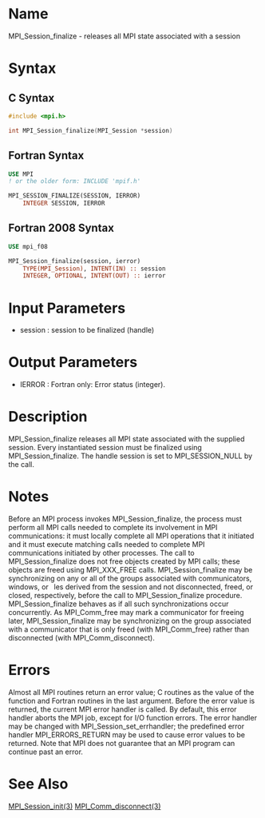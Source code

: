 # Name

MPI_Session_finalize - releases all MPI state associated with a session

# Syntax

## C Syntax

```c
#include <mpi.h>

int MPI_Session_finalize(MPI_Session *session)
```


## Fortran Syntax

```fortran
USE MPI
! or the older form: INCLUDE 'mpif.h'

MPI_SESSION_FINALIZE(SESSION, IERROR)
    INTEGER	SESSION, IERROR
```


## Fortran 2008 Syntax

```fortran
USE mpi_f08

MPI_Session_finalize(session, ierror)
    TYPE(MPI_Session), INTENT(IN) :: session
    INTEGER, OPTIONAL, INTENT(OUT) :: ierror
```


# Input Parameters

* session : session to be finalized (handle)

# Output Parameters

* IERROR : Fortran only: Error status (integer).

# Description

MPI_Session_finalize releases all MPI state associated with the supplied session. Every instantiated
session must be finalized using MPI_Session_finalize. The handle session is set to
MPI_SESSION_NULL by the call.

# Notes

Before an MPI process invokes MPI_Session_finalize, the process must perform
all MPI calls needed to complete its involvement in MPI communications: it must locally
complete all MPI operations that it initiated and it must execute matching calls needed to
complete MPI communications initiated by other processes.  The call to MPI_Session_finalize does not free objects created by MPI calls; these
objects are freed using MPI_XXX_FREE calls.  MPI_Session_finalize may be synchronizing on any or all of the groups associated
with communicators, windows, or  les derived from the session and not disconnected, freed,
or closed, respectively, before the call to MPI_Session_finalize procedure.
MPI_Session_finalize behaves as if all such synchronizations occur concurrently. As
MPI_Comm_free may mark a communicator for freeing later, MPI_Session_finalize
may be synchronizing on the group associated with a communicator that is only freed (with
MPI_Comm_free) rather than disconnected (with MPI_Comm_disconnect).


# Errors

Almost all MPI routines return an error value; C routines as the value
of the function and Fortran routines in the last argument.
Before the error value is returned, the current MPI error handler is
called. By default, this error handler aborts the MPI job, except for
I/O function errors. The error handler may be changed with
MPI_Session_set_errhandler; the predefined error handler MPI_ERRORS_RETURN
may be used to cause error values to be returned. Note that MPI does not
guarantee that an MPI program can continue past an error.

# See Also

[MPI_Session_init(3)](MPI_Session_init.html)
[MPI_Comm_disconnect(3)](MPI_Comm_disconnect.html)
